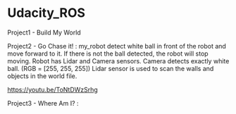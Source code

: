 # Udacity_ROS

Project1 - Build My World

Project2 - Go Chase it! 
: my_robot detect white ball in front of the robot and move forward to it. 
If there is not the ball detected, the robot will stop moving.
Robot has Lidar and Camera sensors. Camera detects exactly white ball. (RGB = [255, 255, 255])
Lidar sensor is used to scan the walls and objects in the world file.

https://youtu.be/ToNtDWzSrhg

Project3 - Where Am I?
: 
